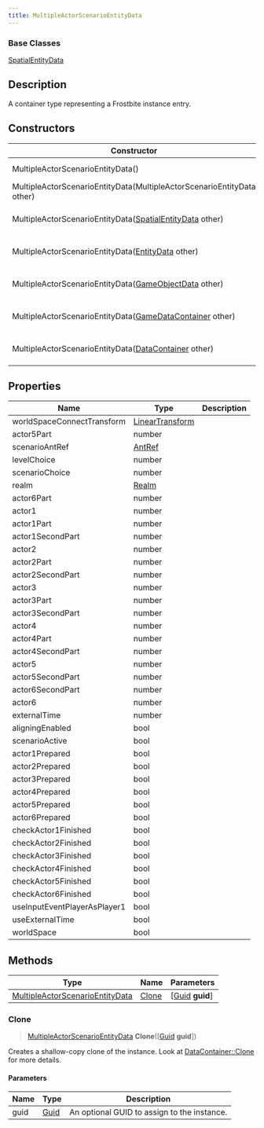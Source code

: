 ```yaml
---
title: MultipleActorScenarioEntityData
---
```

### Base Classes

[SpatialEntityData](SpatialEntityData)

## Description

A container type representing a Frostbite instance entry.

## Constructors

| Constructor                                                                                | Description                                                                                                                                           |
| ------------------------------------------------------------------------------------------ | ----------------------------------------------------------------------------------------------------------------------------------------------------- |
| MultipleActorScenarioEntityData()                                                          | Create a new instance of this container type.                                                                                                         |
| MultipleActorScenarioEntityData(MultipleActorScenarioEntityData other)                     | Create a reference copy of an instance of the same type.                                                                                              |
| MultipleActorScenarioEntityData([SpatialEntityData](SpatialEntityData) other)              | Upcast an instance of type [SpatialEntityData](SpatialEntityData) to [MultipleActorScenarioEntityData](MultipleActorScenarioEntityData).              |
| MultipleActorScenarioEntityData([EntityData](EntityData) other)                            | Upcast an instance of type [EntityData](EntityData) to [MultipleActorScenarioEntityData](MultipleActorScenarioEntityData).                            |
| MultipleActorScenarioEntityData([GameObjectData](GameObjectData) other)                    | Upcast an instance of type [GameObjectData](GameObjectData) to [MultipleActorScenarioEntityData](MultipleActorScenarioEntityData).                    |
| MultipleActorScenarioEntityData([GameDataContainer](GameDataContainer) other)              | Upcast an instance of type [GameDataContainer](GameDataContainer) to [MultipleActorScenarioEntityData](MultipleActorScenarioEntityData).              |
| MultipleActorScenarioEntityData([DataContainer](/vext/ref/shared/class/datacontainer) other) | Upcast an instance of type [DataContainer](/vext/ref/shared/class/datacontainer) to [MultipleActorScenarioEntityData](MultipleActorScenarioEntityData). |

## Properties

| Name                         | Type                                                    | Description |
| ---------------------------- | ------------------------------------------------------- | ----------- |
| worldSpaceConnectTransform   | [LinearTransform](/vext/ref/shared/class/LinearTransform) |             |
| actor5Part                   | number                                                  |             |
| scenarioAntRef               | [AntRef](AntRef)                                        |             |
| levelChoice                  | number                                                  |             |
| scenarioChoice               | number                                                  |             |
| realm                        | [Realm](Realm)                                          |             |
| actor6Part                   | number                                                  |             |
| actor1                       | number                                                  |             |
| actor1Part                   | number                                                  |             |
| actor1SecondPart             | number                                                  |             |
| actor2                       | number                                                  |             |
| actor2Part                   | number                                                  |             |
| actor2SecondPart             | number                                                  |             |
| actor3                       | number                                                  |             |
| actor3Part                   | number                                                  |             |
| actor3SecondPart             | number                                                  |             |
| actor4                       | number                                                  |             |
| actor4Part                   | number                                                  |             |
| actor4SecondPart             | number                                                  |             |
| actor5                       | number                                                  |             |
| actor5SecondPart             | number                                                  |             |
| actor6SecondPart             | number                                                  |             |
| actor6                       | number                                                  |             |
| externalTime                 | number                                                  |             |
| aligningEnabled              | bool                                                    |             |
| scenarioActive               | bool                                                    |             |
| actor1Prepared               | bool                                                    |             |
| actor2Prepared               | bool                                                    |             |
| actor3Prepared               | bool                                                    |             |
| actor4Prepared               | bool                                                    |             |
| actor5Prepared               | bool                                                    |             |
| actor6Prepared               | bool                                                    |             |
| checkActor1Finished          | bool                                                    |             |
| checkActor2Finished          | bool                                                    |             |
| checkActor3Finished          | bool                                                    |             |
| checkActor4Finished          | bool                                                    |             |
| checkActor5Finished          | bool                                                    |             |
| checkActor6Finished          | bool                                                    |             |
| useInputEventPlayerAsPlayer1 | bool                                                    |             |
| useExternalTime              | bool                                                    |             |
| worldSpace                   | bool                                                    |             |

## Methods

| Type                                                               | Name            | Parameters                                     |
| ------------------------------------------------------------------ | --------------- | ---------------------------------------------- |
| [MultipleActorScenarioEntityData](MultipleActorScenarioEntityData) | [Clone](#clone) | \[[Guid](/vext/ref/shared/class/guid) **guid**\] |

### Clone

> [MultipleActorScenarioEntityData](MultipleActorScenarioEntityData) **Clone**(\[[Guid](/vext/ref/shared/class/guid) **guid**\])

Creates a shallow-copy clone of the instance. Look at [DataContainer::Clone](/vext/ref/shared/class/datacontainer#clone) for more details.

#### Parameters

| Name | Type         | Description                                 |
| ---- | ------------ | ------------------------------------------- |
| guid | [Guid](Guid) | An optional GUID to assign to the instance. |
